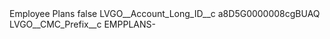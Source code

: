<?xml version="1.0" encoding="UTF-8"?>
<CustomMetadata xmlns="http://soap.sforce.com/2006/04/metadata" xmlns:xsi="http://www.w3.org/2001/XMLSchema-instance" xmlns:xsd="http://www.w3.org/2001/XMLSchema">
    <label>Employee Plans</label>
    <protected>false</protected>
    <values>
        <field>LVGO__Account_Long_ID__c</field>
        <value xsi:type="xsd:string">a8D5G0000008cgBUAQ</value>
    </values>
    <values>
        <field>LVGO__CMC_Prefix__c</field>
        <value xsi:type="xsd:string">EMPPLANS-</value>
    </values>
</CustomMetadata>
